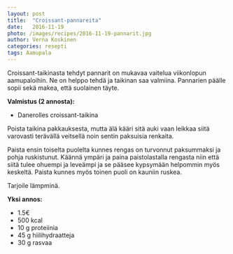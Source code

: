 ```yaml
---
layout: post
title:  "Croissant-pannareita"
date:   2016-11-19
photo: /images/recipes/2016-11-19-pannarit.jpg
author: Verna Koskinen
categories: resepti
tags: Aamupala
---
```


Croissant-taikinasta tehdyt pannarit on mukavaa vaitelua viikonlopun aamupaloihin. Ne on helppo tehdä ja taikinan saa valmiina. Pannarien päälle sopii sekä makea, että suolainen täyte.

**Valmistus (2 annosta):**

- Danerolles croissant-taikina

Poista taikina pakkauksesta, mutta älä kääri sitä auki vaan leikkaa siitä varovasti terävällä veitsellä noin sentin paksuisia renkaita.

Paista ensin toiselta puolelta kunnes rengas on turvonnut paksummaksi ja pohja ruskistunut. Käännä ympäri ja paina paistolastalla rengasta niin että siitä tulee ohuempi ja leveämpi ja se pääsee kypsymään helpommin myös keskeltä. Paista kunnes myös toinen puoli on kauniin ruskea.

Tarjoile lämpminä.

**Yksi annos:**

- 1.5€
- 500 kcal
- 10 g proteiinia
- 45 g hiilihydraatteja
- 30 g rasvaa

